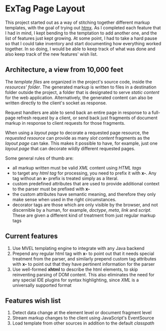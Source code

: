 # ExTag Page Layout

This project started out as a way of stitching together different markup templates, with the goal of trying out [htmx](https://htmx.org/). 
As I completed each feature that I had in mind, I kept bending to the temptation to add another one, and the list of features just kept 
growing. At some point, I had to take a hard pause so that I could take inventory and start documenting how everything worked together. 
In so doing, I would be able to keep track of what was done and also keep track of the new features' wish list.

## Architecture, a view from 10,000 feet

The _template files_ are organized in the project's source code, inside the _resources' folder_. The generated markup is written to files 
in a destination folder outside the project, a folder that is designated to serve _static content_ for the web application. Alternatively,
the generated content can also be written directly to the client's socket as response.

Request handlers are able to send back an entire page in response to a full-page refresh request by a client, or send back just fragments 
of document markup in response to client requests for those fragments.

When using a _layout page_ to decorate a requested page resource, the _requested resource_ can provide as many _slot content_ fragments as the
_layout page_ can take. This makes it possible to have, for example, just one _layout page_ that can decorate wildly different requested pages.

Some general rules of thumb are:
- all markup written must be valid _XML_ content using _HTML tags_
- to target any _html tag_ for processing, you need to prefix it with __x-__. Any tag without an __x-__ prefix is treated simply as a literal.
- custom predefined attributes that are used to provide additional context to the parser must be prefixed with __x-__ 
- the custom attributes have semantic meaning, and therefore they only make sense when used in the right circumstances. 
- decorator tags are those which are only visible by the browser, and not discernible by a human, for example, _doctype_, _meta_, _link_ and _script_. 
These are given a different kind of treatment from just regular markup tags

## Current features

1. Use MVEL templating engine to integrate with any Java backend
2. Prepend any regular html tag with __x-__ to point out that it needs special treatment from the parser, and similarly prepend custom tag attributes with
__x-__ to point out that they have pertinent information for the parser
3. Use well-formed __xhtml__ to describe the html elements, to skip reinventing parsing of DOM content. This also eliminates the need for any special IDE 
plugins for syntax highlighting, since _XML_ is a universally supported format

## Features wish list

1. Detect data change at the element level or document fragment level
2. Stream markup changes to the client using JavaScript's EventSource
3. Load template from other sources in addition to the default _classpath_